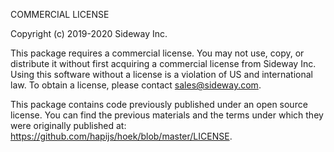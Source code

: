 COMMERCIAL LICENSE

Copyright (c) 2019-2020 Sideway Inc.

This package requires a commercial license. You may not use, copy, or distribute it without first acquiring a commercial license from Sideway Inc. Using this software without a license is a violation of US and international law. To obtain a license, please contact sales@sideway.com.

This package contains code previously published under an open source license. You can find the previous materials and the terms under which they were originally published at: https://github.com/hapijs/hoek/blob/master/LICENSE.

